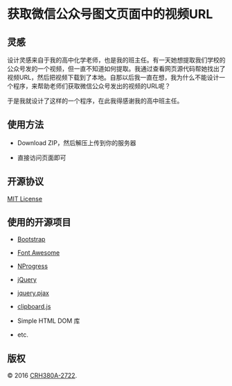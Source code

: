 # 获取微信公众号图文页面中的视频URL

## 灵感

设计灵感来自于我的高中化学老师，也是我的班主任。有一天她想提取我们学校的公众号发的一个视频，但一直不知道如何提取。我通过查看网页源代码帮她找出了视频URL，然后把视频下载到了本地。自那以后我一直在想，我为什么不能设计一个程序，来帮助老师们获取微信公众号发出的视频的URL呢？

于是我就设计了这样的一个程序，在此我得感谢我的高中班主任。

## 使用方法

* Download ZIP，然后解压上传到你的服务器

* 直接访问页面即可

## 开源协议

[MIT License](https://raw.githubusercontent.com/CRH380A-2722/Get-Wechat-MP-Pages-Video-Link/master/LICENSE)

## 使用的开源项目

* [Bootstrap](https://github.com/twbs/bootstrap)

* [Font Awesome](https://github.com/FortAwesome/Font-Awesome)

* [NProgress](https://github.com/rstacruz/nprogress)

* [jQuery](https://github.com/jquery/jquery)

* [jquery.pjax](https://github.com/defunkt/jquery-pjax)

* [clipboard.js](https://github.com/zenorocha/clipboard.js)

* Simple HTML DOM 库

* etc.

## 版权

&copy; 2016 [CRH380A-2722](https://github.com/CRH380A-2722).

